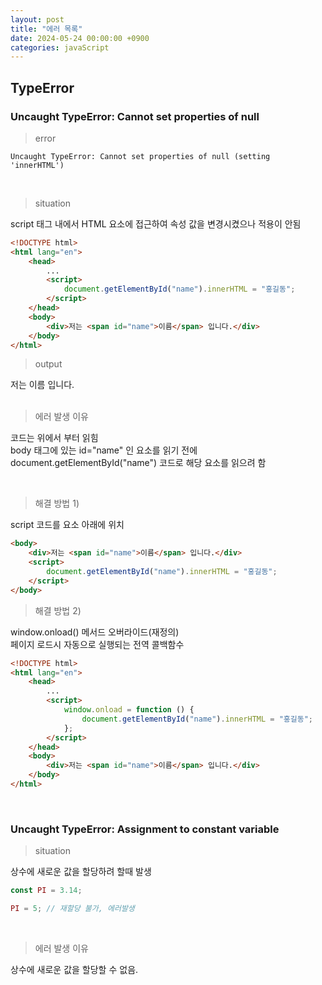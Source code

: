 ```yaml
---
layout: post
title: "에러 목록"
date: 2024-05-24 00:00:00 +0900
categories: javaScript
---
```


## TypeError

### Uncaught TypeError: Cannot set properties of null

> error

```
Uncaught TypeError: Cannot set properties of null (setting 'innerHTML')
```

<br>

> situation

script 태그 내에서 HTML 요소에 접근하여 속성 값을 변경시켰으나 적용이 안됨

```html
<!DOCTYPE html>
<html lang="en">
    <head>
        ...
        <script>
            document.getElementById("name").innerHTML = "홍길동";
        </script>
    </head>
    <body>
        <div>저는 <span id="name">이름</span> 입니다.</div>
    </body>
</html>
```

> output

<div>저는 <span id="name">이름</span> 입니다.</div>

<br>

> 에러 발생 이유

코드는 위에서 부터 읽힘<br>
body 태그에 있는 id="name" 인 요소를 읽기 전에 document.getElementById("name") 코드로 해당 요소를 읽으려 함

<br>

> 해결 방법 1)

script 코드를 요소 아래에 위치

```html
<body>
    <div>저는 <span id="name">이름</span> 입니다.</div>
    <script>
        document.getElementById("name").innerHTML = "홍길동";
    </script>
</body>
```

> 해결 방법 2)

window.onload() 메서드 오버라이드(재정의)<br>
페이지 로드시 자동으로 실행되는 전역 콜백함수

```html
<!DOCTYPE html>
<html lang="en">
    <head>
        ...
        <script>
            window.onload = function () {
                document.getElementById("name").innerHTML = "홍길동";
            };
        </script>
    </head>
    <body>
        <div>저는 <span id="name">이름</span> 입니다.</div>
    </body>
</html>
```

<br>

### Uncaught TypeError: Assignment to constant variable

> situation

상수에 새로운 값을 할당하려 할때 발생

```javascript
const PI = 3.14;

PI = 5; // 재할당 불가, 에러발생
```

<br>

> 에러 발생 이유

상수에 새로운 값을 할당할 수 없음.

<br>
